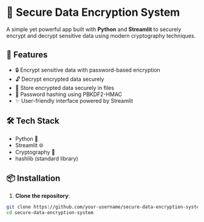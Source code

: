 # 🔐 Secure Data Encryption System

A simple yet powerful app built with **Python** and **Streamlit** to securely encrypt and decrypt sensitive data using modern cryptography techniques.

## 🚀 Features

- 🔒 Encrypt sensitive data with password-based encryption
- 🔓 Decrypt encrypted data securely
- 📁 Store encrypted data securely in files
- 🧠 Password hashing using PBKDF2-HMAC
- ✨ User-friendly interface powered by Streamlit

## 🛠️ Tech Stack

- Python 🐍
- Streamlit 🌐
- Cryptography 🔐
- hashlib (standard library)

## 📦 Installation

1. **Clone the repository**:

```bash
git clone https://github.com/your-username/secure-data-encryption-system.git
cd secure-data-encryption-system
